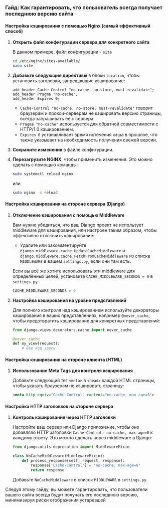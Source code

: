 ### Гайд: Как гарантировать, что пользователь всегда получает последнюю версию сайта

#### Настройка кэширования с помощью Nginx (самый эффективный способ)

1. **Открыть файл конфигурации сервера для конкретного сайта**

   В данном примере, файл конфигурации - `site`
   ```bash
   cd /etc/nginx/sites-available/
   nano site
   ```
2. **Добавьте следующие директивы** в блоки `location`, чтобы установить заголовки, запрещающие кэширование:

   ```nginx
   add_header Cache-Control "no-cache, no-store, must-revalidate";
   add_header Pragma "no-cache";
   add_header Expires 0;
   ```
   
   - `Cache-Control "no-cache, no-store, must-revalidate"` говорит браузерам и прокси-серверам не кэшировать версию страницы, всегда запрашивать её с сервера.
   - `Pragma "no-cache"` используется для обратной совместимости с HTTP/1.0 кэшированием.
   - `Expires 0` устанавливает время истечения кэша в прошлое, что также указывает на необходимость получения свежей версии.

3. **Сохраните изменения** в файле конфигурации.

4. **Перезагрузите NGINX**, чтобы применить изменения. Это можно сделать с помощью команды:

   ```bash
   sudo systemctl reload nginx
   ```
   
   или
   
   ```bash
   sudo nginx -s reload
   ```


#### Настройка кэширования на стороне сервера (Django)

1. **Отключение кэширования с помощью Middleware**

   Вам нужно убедиться, что ваш Django проект не использует middleware для кэширования, или настроен таким образом, чтобы эффективно отключить кэширование:

   - Удалите или закомментируйте `django.middleware.cache.UpdateCacheMiddleware` и `django.middleware.cache.FetchFromCacheMiddleware` из списка `MIDDLEWARE` в вашем `settings.py`, если они там есть.
   
   Если вы всё же хотите использовать эти middleware для определённых целей, установите `CACHE_MIDDLEWARE_SECONDS = 0` в `settings.py`:
   ```python
   CACHE_MIDDLEWARE_SECONDS = 0
   ```

2. **Настройка кэширования на уровне представлений**

   Для полного контроля над кэшированием используйте декораторы кэширования в ваших представлениях, например `@never_cache`, чтобы предотвратить кэширование для конкретных представлений:
   ```python
   from django.views.decorators.cache import never_cache

   @never_cache
   def my_view(request):
       # Ваш код здесь
   ```

#### Настройка кэширования на стороне клиента (HTML)

1. **Использование Meta Tags для контроля кэширования**

   Добавьте следующий тег `<meta>` в `<head>` каждой HTML страницы, чтобы указать браузерам не кэшировать страницу:
   ```html
   <meta http-equiv="Cache-Control" content="no-cache, max-age=0">
   ```

#### Настройка HTTP заголовков на стороне сервера

1. **Контроль кэширования через HTTP заголовки**

   Настройте ваш сервер или Django приложение, чтобы оно добавляло HTTP заголовки `Cache-Control: no-cache, max-age=0` к каждому ответу. Это можно сделать через middleware в Django:
   ```python
   from django.utils.deprecation import MiddlewareMixin

   class NoCacheMiddleware(MiddlewareMixin):
       def process_response(self, request, response):
           response['Cache-Control'] = 'no-cache, max-age=0'
           return response
   ```
   Добавьте `NoCacheMiddleware` в список `MIDDLEWARE` в `settings.py`.

Следуя этому гайду, вы можете гарантировать, что пользователи вашего сайта всегда будут получать его последнюю версию, минимизируя риски отображения устаревшей
